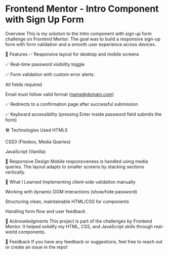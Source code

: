 # Frontend Mentor - Intro Component with Sign Up Form
Overview This is my solution to the Intro component with sign up form challenge on Frontend Mentor. The goal was to build a responsive sign-up form with form validation and a smooth user experience across devices.

🚀 Features ✅ Responsive layout for desktop and mobile screens

✅ Real-time password visibility toggle

✅ Form validation with custom error alerts:

All fields required

Email must follow valid format (name@domain.com)

✅ Redirects to a confirmation page after successful submission

✅ Keyboard accessibility (pressing Enter inside password field submits the form)

🛠 Technologies Used HTML5

CSS3 (Flexbox, Media Queries)

JavaScript (Vanilla)

📱 Responsive Design Mobile responsiveness is handled using media queries. The layout adapts to smaller screens by stacking sections vertically.

🧠 What I Learned Implementing client-side validation manually

Working with dynamic DOM interactions (show/hide password)

Structuring clean, maintainable HTML/CSS for components

Handling form flow and user feedback

🙌 Acknowledgments This project is part of the challenges by Frontend Mentor. It helped solidify my HTML, CSS, and JavaScript skills through real-world components.

📣 Feedback If you have any feedback or suggestions, feel free to reach out or create an issue in the repo!
